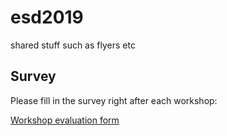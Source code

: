 # esd2019
shared stuff such as flyers etc


## Survey 

Please fill in the survey right after each workshop:

[Workshop evaluation form](https://forms.office.com/Pages/ResponsePage.aspx?id=ZWdrxpS3K0qE7YRbNBwIanhVirRR1_9MukXZS7pI44VUNUxJOVpQOVZTODM3MEtJS09YSTcxUkFaRi4u)
